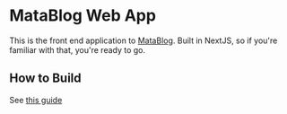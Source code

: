 # MataBlog Web App

This is the front end application to [MataBlog](https://github.com/MataMercer/matablog). Built in NextJS, so if you're familiar with that, you're ready to go.

## How to Build

See [this guide](https://github.com/MataMercer/matablog/blob/master/docs/devguide.md#run-matablog-frontend)
